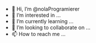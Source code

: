 - 👋 Hi, I’m @nolaProgramierer
- 👀 I’m interested in ...
- 🌱 I’m currently learning ...
- 💞️ I’m looking to collaborate on ...
- 📫 How to reach me ...

<!---
nolaProgramierer/nolaProgramierer is a ✨ special ✨ repository because its `README.md` (this file) appears on your GitHub profile.
You can click the Preview link to take a look at your changes.
--->
